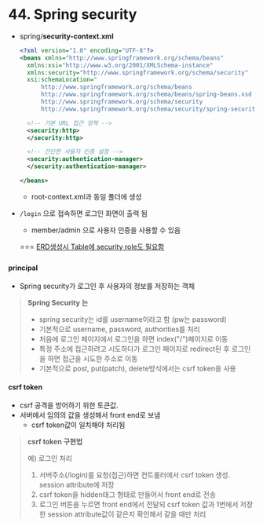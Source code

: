 # 44. Spring security

- spring/**security-context.xml**

  ```XML
  <?xml version="1.0" encoding="UTF-8"?>
  <beans xmlns="http://www.springframework.org/schema/beans"
  	xmlns:xsi="http://www.w3.org/2001/XMLSchema-instance"
  	xmlns:security="http://www.springframework.org/schema/security"
  	xsi:schemaLocation="
  		http://www.springframework.org/schema/beans 
  		http://www.springframework.org/schema/beans/spring-beans.xsd
  		http://www.springframework.org/schema/security 
  		http://www.springframework.org/schema/security/spring-security.xsd">

  	<!-- 기본 URL 접근 정책 -->
  	<security:http>
  	</security:http>

  	<!-- 간단한 사용자 인증 설정 -->
  	<security:authentication-manager>
  	</security:authentication-manager>

  </beans>

  ```

  - root-context.xml과 동일 폴더에 생성

- `/login` 으로 접속하면 로그인 화면이 출력 됨

  - member/admin 으로 사용자 인증을 사용할 수 있음

  :star::star::star: <u>ERD생성시 Table에 security role도 필요함</u>



#### principal

- Spring security가 로그인 후 사용자의 정보를 저장하는 객체



> **Spring Security 는**
>
> - spring security는 id를 username이라고 함 (pw는 password)
> - 기본적으로 username, password, authorities를 처리
> - 처음에 로그인 페이지에서 로그인을 하면 index("/")페이지로 이동
> - 특정 주소에 접근하려고 시도하다가 로그인 페이지로 redirect된 후 로그인을 하면 접근을 시도한 주소로 이동
> - 기본적으로 post, put(patch), delete방식에서는 csrf token을 사용



#### csrf token

- csrf 공격을 방어하기 위한 토큰값. 
- 서버에서 임의의 값을 생성해서 front end로 보냄
  - csrf token값이 일치해야 처리됨



> **csrf token 구현법**
>
> 예) 로그인 처리
>
> 1. 서버주소(/login)를 요청(접근)하면 컨트롤러에서 csrf token 생성. session attribute에 저장
> 2. csrf token을 hidden태그 형태로 만들어서 front end로 전송
> 3. 로그인 버튼을 누르면 front end에서 전달되 csrf token 값과 1번에서 저장한 session attribute값이 같은지 확인해서 같을 때만 처리







